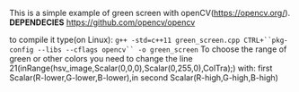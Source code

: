 This is a simple example of green screen with openCV(https://opencv.org/).
**DEPENDECIES**
https://github.com/opencv/opencv



to compile it type(on Linux):
`g++ -std=c++11 green_screen.cpp CTRL+``pkg-config --libs --cflags opencv`` -o green_screen`
To choose the range of green or other colors you need to change the line 21(inRange(hsv_image,Scalar(0,0,0),Scalar(0,255,0),ColTra);)
with: first Scalar(R-lower,G-lower,B-lower),in second Scalar(R-high,G-high,B-high)

